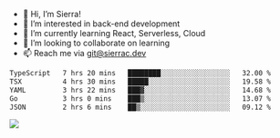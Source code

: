 - 👋 Hi, I’m Sierra!
- 👀 I’m interested in back-end development
- 🌱 I’m currently learning React, Serverless, Cloud
- 💞️ I’m looking to collaborate on learning
- 📫 Reach me via git@sierrac.dev

<!--START_SECTION:waka-->

```txt
TypeScript   7 hrs 20 mins   ████████░░░░░░░░░░░░░░░░░   32.00 %
TSX          4 hrs 30 mins   █████░░░░░░░░░░░░░░░░░░░░   19.58 %
YAML         3 hrs 22 mins   ███▓░░░░░░░░░░░░░░░░░░░░░   14.68 %
Go           3 hrs 0 mins    ███▒░░░░░░░░░░░░░░░░░░░░░   13.07 %
JSON         2 hrs 6 mins    ██▒░░░░░░░░░░░░░░░░░░░░░░   09.12 %
```

<!--END_SECTION:waka-->


![](https://hit.yhype.me/github/profile?user_id=7351311)
